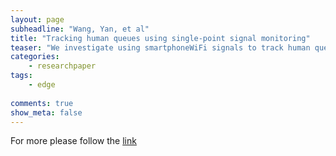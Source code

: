 ```yaml
---
layout: page
subheadline: "Wang, Yan, et al"
title: "Tracking human queues using single-point signal monitoring"
teaser: "We investigate using smartphoneWiFi signals to track human queues, which are common in many business areas such as retail stores, airports, and theme parks. Real-time monitoring of such queues would enable a wealth of new applications, such as bottleneck analysis, shift assignments, and dynamic workflow scheduling. We take a minimum infrastructure approach and thus utilize a single monitor placed close to the service area along with transmitting phones. Our strategy extracts unique features embedded in signal traces to infer the critical time points when a person reaches the head of the queue and finishes service, and from these inferences we derive a person’s waiting and service times. We develop two approaches in our system, one is directly feature-driven and the second uses a simple Bayesian network. Extensive experiments conducted both in the laboratory as well as in two public facilities demonstrate that our system is robust to real-world environments. We show that in spite of noisy signal readings, our methods can measure service and waiting times to within a 10 second resolution."
categories:
    - researchpaper  
tags:
    - edge
      
comments: true
show_meta: false
---
```




For more please follow the [link](http://www.winlab.rutgers.edu/~gruteser/papers/sys200-wang.pdf)